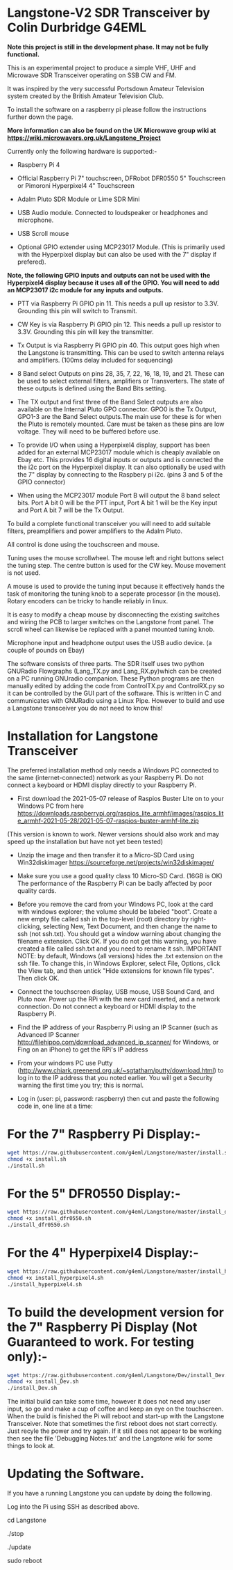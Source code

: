 # Langstone-V2 SDR Transceiver by Colin Durbridge G4EML

**Note this project is still in the development phase. It may not be fully functional.**

This is an experimental project to produce a simple VHF, UHF and Microwave SDR Transceiver operating on SSB CW and FM.

It was inspired by the very successful Portsdown Amateur Television system created by the British Amateur Television Club.

To install the software on a raspberry pi please follow the instructions further down the page. 

**More information can also be found on the UK Microwave group wiki at https://wiki.microwavers.org.uk/Langstone_Project**

Currently only the following hardware is supported:-

- Raspberry Pi 4

- Official Raspberry Pi 7" touchscreen, DFRobot DFR0550 5" Touchscreen or Pimoroni Hyperpixel4 4" Touchscreen

- Adalm Pluto SDR Module or Lime SDR Mini

- USB Audio module. Connected to loudspeaker or headphones and microphone. 
 
- USB Scroll mouse

- Optional GPIO extender using MCP23017 Module. (This is primarily used with the Hyperpixel display but can also be used with the 7" display if prefered). 

**Note, the following GPIO inputs and outputs can not be used with the Hyperpixel4 display because it uses all of the GPIO. You will need to add an MCP23017 i2c module for any inputs and outputs.**

- PTT via Raspberry Pi GPIO pin 11. This needs a pull up resistor to 3.3V. Grounding this pin will switch to Transmit.

- CW Key is via Raspberry Pi GPIO pin 12. This needs a pull up resistor to 3.3V. Grounding this pin will key the transmitter. 

- Tx Output is via Raspberry Pi GPIO pin 40. This output goes high when the Langstone is transmitting. This can be used to switch antenna relays and amplifiers. (100ms delay included for sequencing)

- 8 Band select Outputs on pins 28, 35, 7, 22, 16, 18, 19, and 21. These can be used to select external filters, amplifiers or Transverters. The state of these outputs is defined using the Band Bits setting. 

- The TX output and first three of the Band Select outputs are also available on the Internal Pluto GPO connector. GPO0 is the Tx Output, GPO1-3 are the Band Select outputs.The main use for these is for when the Pluto is remotely mounted. Care must be taken as these pins are low voltage. They will need to be buffered before use. 

- To provide I/O when using a Hyperpixel4 display, support has been added for an external MCP23017 module which is cheaply available on Ebay etc. This provides 16 digital inputs or outputs and is connected the the i2c port on the Hyperpixel display. It can also optionally be used with the 7" display by connecting to the Raspbery pi i2c. (pins 3 and 5 of the GPIO connector)

- When using the MCP23017 module Port B will output the 8 band select bits. Port A bit 0 will be the PTT input, Port A bit 1 will be the Key input and Port A bit 7 will be the Tx Output. 

To build a complete functional transceiver you will need to add suitable filters, preamplifiers and power amplifiers to the Adalm Pluto. 

All control is done using the touchscreen and mouse.

Tuning uses the mouse scrollwheel. The mouse left and right buttons select the tuning step. The centre button is used for the CW key.  Mouse movement is not used.

A mouse is used to provide the tuning input because it effectively hands the task of monitoring the tuning knob to a seperate processor (in the mouse). Rotary encoders can be tricky to handle reliably in linux. 

It is easy to modify a cheap mouse by disconnecting the existing switches and wiring the PCB to larger switches on the Langstone front panel. The scroll wheel can likewise be replaced with a panel mounted tuning knob. 

Microphone input and headphone output uses the USB audio device. (a couple of pounds on Ebay)

The software consists of three parts. The SDR itself uses two python GNURadio Flowgraphs (Lang_TX.py and Lang_RX.py)which can be created on a PC running GNUradio companion. These Python programs are then manually edited by adding the code from ControlTX.py and ControlRX.py so it can be controlled by the GUI part of the software. This is written in C and communicates with GNURadio using a Linux Pipe. However to build and use a Langstone transceiver you do not need to know this!



# Installation for Langstone Transceiver

The preferred installation method only needs a Windows PC connected to the same (internet-connected) network as your Raspberry Pi.  Do not connect a keyboard or HDMI display directly to your Raspberry Pi.

- First download the 2021-05-07 release of Raspios Buster Lite on to your Windows PC from here  https://downloads.raspberrypi.org/raspios_lite_armhf/images/raspios_lite_armhf-2021-05-28/2021-05-07-raspios-buster-armhf-lite.zip

(This version is known to work. Newer versions should also work and may speed up the installation but have not yet been tested) 

- Unzip the image and then transfer it to a Micro-SD Card using Win32diskimager https://sourceforge.net/projects/win32diskimager/
- Make sure you use a good quality class 10 Micro-SD Card. (16GB is OK) The performance of the Raspberry Pi can be badly affected by poor quality cards. 

- Before you remove the card from your Windows PC, look at the card with windows explorer; the volume should be labeled "boot".  Create a new empty file called ssh in the top-level (root) directory by right-clicking, selecting New, Text Document, and then change the name to ssh (not ssh.txt).  You should get a window warning about changing the filename extension.  Click OK.  If you do not get this warning, you have created a file called ssh.txt and you need to rename it ssh.  IMPORTANT NOTE: by default, Windows (all versions) hides the .txt extension on the ssh file.  To change this, in Windows Explorer, select File, Options, click the View tab, and then untick "Hide extensions for known file types". Then click OK.

- Connect the touchscreen display, USB mouse, USB Sound Card, and Pluto now.   Power up the RPi with the new card inserted, and a network connection.  Do not connect a keyboard or HDMI display to the Raspberry Pi. 

- Find the IP address of your Raspberry Pi using an IP Scanner (such as Advanced IP Scanner http://filehippo.com/download_advanced_ip_scanner/ for Windows, or Fing on an iPhone) to get the RPi's IP address 

- From your windows PC use Putty (http://www.chiark.greenend.org.uk/~sgtatham/putty/download.html) to log in to the IP address that you noted earlier.  You will get a Security warning the first time you try; this is normal.

- Log in (user: pi, password: raspberry) then cut and paste the following code in, one line at a time:

# For the 7" Raspberry Pi Display:-

```sh
wget https://raw.githubusercontent.com/g4eml/Langstone/master/install.sh
chmod +x install.sh
./install.sh
```

# For the 5" DFR0550 Display:-

```sh
wget https://raw.githubusercontent.com/g4eml/Langstone/master/install_dfr0550.sh
chmod +x install_dfr0550.sh
./install_dfr0550.sh
```

# For the 4" Hyperpixel4 Display:-

```sh
wget https://raw.githubusercontent.com/g4eml/Langstone/master/install_hyperpixel4.sh
chmod +x install_hyperpixel4.sh
./install_hyperpixel4.sh
```

#  To build the development version for the 7" Raspberry Pi Display (Not Guaranteed to work. For testing only):-

```sh
wget https://raw.githubusercontent.com/g4eml/Langstone/Dev/install_Dev.sh
chmod +x install_Dev.sh
./install_Dev.sh
```

The initial build can take some time, however it does not need any user input, so go and make a cup of coffee and keep an eye on the touchscreen.  When the build is finished the Pi will reboot and start-up with the Langstone Transceiver. Note that sometimes the first reboot does not start correctly. Just recyle the power and try again. If it still does not appear to be working then see the file 'Debugging Notes.txt' and the Langstone wiki for some things to look at.

# Updating the Software. 

If you have a running Langstone you can update by doing the following. 

Log into the Pi using SSH as described above. 

cd Langstone

./stop

./update

sudo reboot


